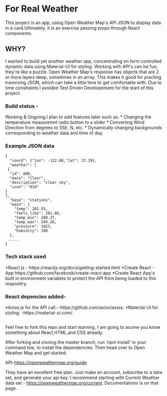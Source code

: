 
<h1>For Real Weather</h1>
This project is an app, using Open Weather Map's API JSON to display data in a card.Ultimately, it is an exercise passing props through React components.

<h2>WHY?</h2>
 I wanted to build yet another weather app, concentrating on form controlled dynamic data using Material-UI for styling. 
 Working with API's can be fun, they're like a puzzle. Open Weather Map's response has objects that are 2 or more layers deep, sometimes in an array. This makes it good for practing traversing JSON, which can take a little time to get comfortable with.
 Due to time constraints I avoided Test Driven Developement for the start of this project.

<h3>Build status -</h3>
Working & Ongoing.I plan to add features later such as:    
   * Changing the temperature measuremnt radio button to a slider
   * Converting Wind Direction from degrees to SSE, N, etc. 
   * Dynamically changing backgrounds corresponding to weather data and time of day.

<h3>Example JSON data</h3>

    {
      "coord": {"lon": -122.08,"lat": 37.39},
      "weather": [
     {
      "id": 800,
      "main": "Clear",
      "description": "clear sky",
      "icon": "01d"
    }
    ],
      "base": "stations",
      "main": {
        "temp": 282.55,
        "feels_like": 281.86,
        "temp_min": 280.37,
        "temp_max": 284.26,
        "pressure": 1023,
        "humidity": 100
      },
     .....
    }

<h3>Tech stack used</h3>
*React js - https://reactjs.org/docs/getting-started.html
*Create React - App https://github.com/facebook/create-react-app
*Create React App's built in environment variables to protect the API from being loaded to this respositry.

<h3>React depencies added-</h3>
*Axios js for the API call.- https://github.com/axios/axios.
*Material-UI for styling. -https://material-ui.com/.
    
<h2></h2>
Feel free to fork this repo and start learning. I am going to asume you know something about React,HTML,and CSS already.

After forking and cloning the master branch, run 'npm install' in your command line, to install the dependencies. Then head over to Open Weather Map and get started.

API-https://openweathermap.org/guide

They have an excellent free plan. Just make an account, subscribe to a data set, and generate your api key. I recommend starting with Current Weather data set - https://openweathermap.org/current. Documentations is on that page.

